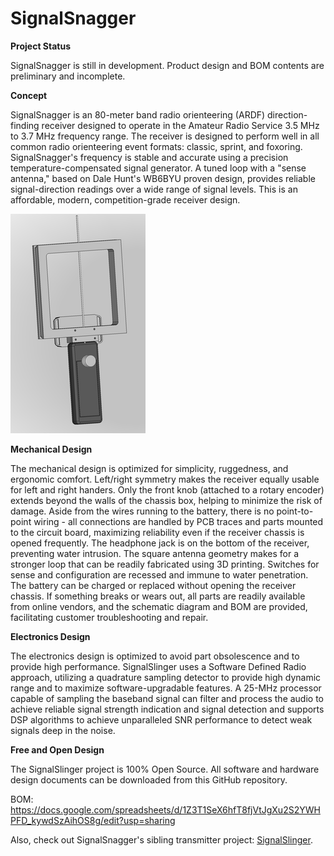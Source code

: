 # SignalSnagger
<b>Project Status</b>

SignalSnagger is still in development. Product design and BOM contents are preliminary and incomplete.

<b>Concept</b>

SignalSnagger is an 80-meter band radio orienteering (ARDF) direction-finding receiver designed to operate in the Amateur Radio Service 3.5 MHz to 3.7 MHz frequency range. The receiver is designed to perform well in all common radio orienteering event formats: classic, sprint, and foxoring. SignalSnagger's frequency is stable and accurate using a precision temperature-compensated signal generator. A tuned loop with a "sense antenna," based on Dale Hunt's WB6BYU proven design, provides reliable signal-direction readings over a wide range of signal levels. This is an affordable, modern, competition-grade receiver design.

![Docs/SignalSnagger1.png](Docs/SignalSnagger1.png)

<b>Mechanical Design</b>

The mechanical design is optimized for simplicity, ruggedness, and ergonomic comfort. Left/right symmetry makes the receiver equally usable for left and right handers. Only the front knob (attached to a rotary encoder) extends beyond the walls of the chassis box, helping to minimize the risk of damage. Aside from the wires running to the battery, there is no point-to-point wiring - all connections are handled by PCB traces and parts mounted to the circuit board, maximizing reliability even if the receiver chassis is opened frequently. The headphone jack is on the bottom of the receiver, preventing water intrusion. The square antenna geometry makes for a stronger loop that can be readily fabricated using 3D printing. Switches for sense and configuration are recessed and immune to water penetration. The battery can be charged or replaced without opening the receiver chassis. If something breaks or wears out, all parts are readily available from online vendors, and the schematic diagram and BOM are provided, facilitating customer troubleshooting and repair.

<b>Electronics Design</b>

The electronics design is optimized to avoid part obsolescence and to provide high performance. SignalSlinger uses a Software Defined Radio approach, utilizing a quadrature sampling detector to provide high dynamic range and to maximize software-upgradable features. A 25-MHz processor capable of sampling the baseband signal can filter and process the audio to achieve reliable signal strength indication and signal detection and supports DSP algorithms to achieve unparalleled SNR performance to detect weak signals deep in the noise.

<b>Free and Open Design</b>

The SignalSlinger project is 100% Open Source. All software and hardware design documents can be downloaded from this GitHub repository.

BOM: https://docs.google.com/spreadsheets/d/1Z3T1SeX6hfT8fjVtJgXu2S2YWHPFD_kywdSzAihOS8g/edit?usp=sharing

Also, check out SignalSnagger's sibling transmitter project: <a href="https://github.com/OpenARDF/SignalSlinger">SignalSlinger</a>.
